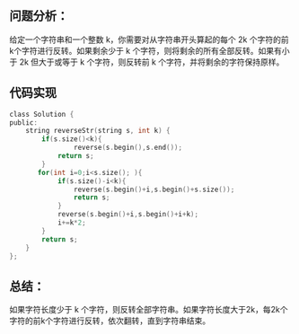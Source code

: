 ## 问题分析： 
给定一个字符串和一个整数 k，你需要对从字符串开头算起的每个 2k 个字符的前k个字符进行反转。如果剩余少于 k 个字符，则将剩余的所有全部反转。如果有小于 2k 但大于或等于 k 个字符，则反转前 k 个字符，并将剩余的字符保持原样。
## 代码实现
```c
class Solution {
public:
    string reverseStr(string s, int k) {
        if(s.size()<k){
                reverse(s.begin(),s.end());
            return s;
        }
       for(int i=0;i<s.size(); ){
            if(s.size()-i<k){
                reverse(s.begin()+i,s.begin()+s.size());
                return s;
            }     
            reverse(s.begin()+i,s.begin()+i+k);
            i+=k*2;
        }
        return s;
    }
};
```
## 总结：
如果字符长度少于 k 个字符，则反转全部字符串。如果字符长度大于2k，每2k个字符的前k个字符进行反转，依次翻转，直到字符串结束。